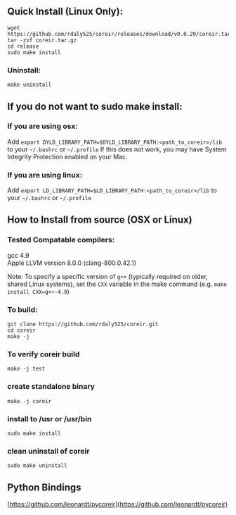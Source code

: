 
## Quick Install (Linux Only):
    wget https://github.com/rdaly525/coreir/releases/download/v0.0.29/coreir.tar.gz
    tar -zxf coreir.tar.gz
    cd release
    sudo make install

### Uninstall:
    make uninstall

## If you do not want to sudo make install:
### If you are using osx:  
Add `export DYLD_LIBRARY_PATH=$DYLD_LIBRARY_PATH:<path_to_coreir>/lib` to your `~/.bashrc` or `~/.profile`
If this does not work, you may have System Integrity Protection enabled on your Mac.

### If you are using linux:  
Add `export LD_LIBRARY_PATH=$LD_LIBRARY_PATH:<path_to_coreir>/lib` to your `~/.bashrc` or `~/.profile` 
  

## How to Install from source (OSX or Linux)

### Tested Compatable compilers:  
  gcc 4.9  
  Apple LLVM version 8.0.0 (clang-800.0.42.1)  

Note: To specify a specific version of `g++` (typically required on older, shared Linux systems), set the `CXX` variable in the make command (e.g. `make install CXX=g++-4.9`)

### To build:

    git clone https://github.com/rdaly525/coreir.git
    cd coreir
    make -j

### To verify coreir build
    
    make -j test

### create standalone binary

    make -j coreir

### install to /usr or /usr/bin 
  
    sudo make install

### clean uninstall of coreir 

    sudo make uninstall

## Python Bindings
[https://github.com/leonardt/pycoreir](https://github.com/leonardt/pycoreir)

